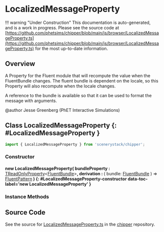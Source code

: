 # LocalizedMessageProperty

!!! warning "Under Construction"
    This documentation is auto-generated, and is a work in progress. Please see the source code at
    [https://github.com/phetsims/chipper/blob/main/js/browser/LocalizedMessageProperty.ts](https://github.com/phetsims/chipper/blob/main/js/browser/LocalizedMessageProperty.ts) for the most up-to-date information.

## Overview

A Property for the Fluent module that will recompute the value when the FluentBundle
changes. The fluent bundle is dependent on the locale, so this Property will also
recompute when the locale changes.

A reference to the bundle is available so that it can be used to format the message with arguments.

@author Jesse Greenberg (PhET Interactive Simulations)

## Class LocalizedMessageProperty {: #LocalizedMessageProperty }


```js
import { LocalizedMessageProperty } from 'scenerystack/chipper';
```
### Constructor

#### new LocalizedMessageProperty( bundleProperty : <span style="font-weight: 400;">[TReadOnlyProperty](../axon/TReadOnlyProperty.md)&lt;[FluentBundle](../chipper/FluentLibrary.md#FluentBundle)&gt;</span>, derivation : <span style="font-weight: 400;">( bundle: [FluentBundle](../chipper/FluentLibrary.md#FluentBundle) ) =&gt; [FluentPattern](../chipper/FluentLibrary.md#FluentPattern)</span> ) {: #LocalizedMessageProperty-constructor data-toc-label='new LocalizedMessageProperty' }

### Instance Methods





## Source Code

See the source for [LocalizedMessageProperty.ts](https://github.com/phetsims/chipper/blob/main/js/browser/LocalizedMessageProperty.ts) in the [chipper](https://github.com/phetsims/chipper) repository.
